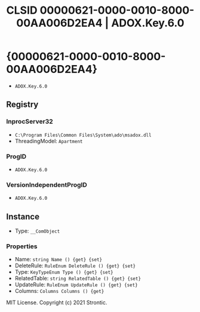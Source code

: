 ﻿---
title: "CLSID 00000621-0000-0010-8000-00AA006D2EA4 | ADOX.Key.6.0"
excerpt: What is COM-Object CLSID 00000621-0000-0010-8000-00AA006D2EA4?
---

# {00000621-0000-0010-8000-00AA006D2EA4}

* `ADOX.Key.6.0`

## Registry


### InprocServer32

* `C:\Program Files\Common Files\System\ado\msadox.dll`
* ThreadingModel: `Apartment`

### ProgID

* `ADOX.Key.6.0`

### VersionIndependentProgID

* `ADOX.Key.6.0`

## Instance

* Type: `__ComObject`

### Properties

* Name: `string Name () {get} {set} `
* DeleteRule: `RuleEnum DeleteRule () {get} {set} `
* Type: `KeyTypeEnum Type () {get} {set} `
* RelatedTable: `string RelatedTable () {get} {set} `
* UpdateRule: `RuleEnum UpdateRule () {get} {set} `
* Columns: `Columns Columns () {get} `

MIT License. Copyright (c) 2021 Strontic.



